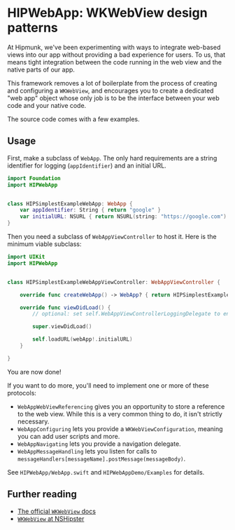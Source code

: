 # HIPWebApp: WKWebView design patterns

At Hipmunk, we've been experimenting with ways to integrate web-based views into our app without providing a
bad experience for users. To us, that means tight integration between the code running in the web view and the
native parts of our app.

This framework removes a lot of boilerplate from the process of creating and configuring a `WKWebView`, and
encourages you to create a dedicated "web app" object whose only job is to be the interface between your web
code and your native code.

The source code comes with a few examples.


## Usage

First, make a subclass of `WebApp`. The only hard requirements are a string
identifier for logging (`appIdentifier`) and an initial URL.

```swift
import Foundation
import HIPWebApp


class HIPSimplestExampleWebApp: WebApp {
    var appIdentifier: String { return "google" }
    var initialURL: NSURL { return NSURL(string: "https://google.com")! }
}
```

Then you need a subclass of `WebAppViewController` to host it. Here is the
minimum viable subclass:


```swift
import UIKit
import HIPWebApp


class HIPSimplestExampleWebAppViewController: WebAppViewController {

    override func createWebApp() -> WebApp? { return HIPSimplestExampleWebApp() }

    override func viewDidLoad() {
        // optional: set self.WebAppViewControllerLoggingDelegate to enable logging

        super.viewDidLoad()

        self.loadURL(webApp!.initialURL)
    }

}
```

You are now done!

If you want to do more, you'll need to implement one or more of these
protocols:

* `WebAppWebViewReferencing` gives you an opportunity to store a reference
  to the web view. While this is a very common thing to do, it isn't strictly
  necessary.
* `WebAppConfiguring` lets you provide a `WKWebViewConfiguration`, meaning
  you can add user scripts and more.
* `WebAppNavigating` lets you provide a navigation delegate.
* `WebAppMessageHandling` lets you listen for calls to
  `messageHandlers[messageName].postMessage(messageBody)`.

See `HIPWebApp/WebApp.swift` and `HIPWebAppDemo/Examples` for details.

## Further reading

* [The official `WKWebView` docs](https://developer.apple.com/library/ios/documentation/WebKit/Reference/WKWebView_Ref/)
* [`WKWebView` at NSHipster](http://nshipster.com/wkwebkit/)
